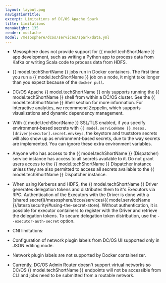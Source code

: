 ```yaml
---
layout: layout.pug
navigationTitle:
excerpt: Limitations of DC/OS Apache Spark
title: Limitations
menuWeight: 135
render: mustache
model: /mesosphere/dcos/services/spark/data.yml
---
```


*   Mesosphere does not provide support for {{ model.techShortName }} app development, such as writing a Python app to process data from
    Kafka or writing Scala code to process data from HDFS.

*   {{ model.techShortName }} jobs run in Docker containers. The first time you run a {{ model.techShortName }} job on a node, it might take longer than you
    expect because of the `docker pull`.

*   DC/OS Apache {{ model.techShortName }} only supports running the {{ model.techShortName }} shell from within a DC/OS cluster. See the {{ model.techShortName }} Shell section
    for more information. For interactive analytics, we recommend Zeppelin, which supports visualizations and dynamic
    dependency management.

*   With {{ model.techShortName }} SSL/TLS enabled, if you specify environment-based secrets with
    `{{ model.serviceName }}.mesos.[driver|executor].secret.envkeys`, the keystore and truststore secrets will also show up as
    environment-based secrets, due to the way secrets are implemented. You can ignore these extra environment variables.

*   Anyone who has access to the {{ model.techShortName }} (Dispatcher) service instance has access to all secrets available to it. Do not
    grant users access to the {{ model.techShortName }} Dispatcher instance unless they are also permitted to access all secrets available
    to the {{ model.techShortName }} Dispatcher instance.

*   When using Kerberos and HDFS, the {{ model.techShortName }} Driver generates delegation tokens and distributes them to it's Executors
    via RPC.  Authentication of the Executors with the Driver is done with a [shared
    secret](/mesosphere/dcos/services/{{ model.serviceName }}/latest/security/#using-the-secret-store). Without authentication, it is possible
    for executor containers to register with the Driver and retrieve the delegation tokens. To secure delegation token
    distribution, use the `--executor-auth-secret` option.

*   CNI limitations:
  * Configuration of network plugin labels from DC/OS UI supported only in JSON editing mode.
  * Network plugin labels are not supported by Docker containerizer.
  * Currently, DC/OS Admin Router doesn't support virtual networks so DC/OS {{ model.techShortName }} endpoints
  will not be accessible from CLI and jobs need to be submitted from a routable network.
